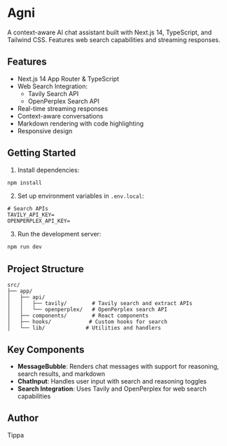 # Agni

A context-aware AI chat assistant built with Next.js 14, TypeScript, and Tailwind CSS. Features web search capabilities and streaming responses.

## Features

- Next.js 14 App Router & TypeScript
- Web Search Integration:
  - Tavily Search API
  - OpenPerplex Search API
- Real-time streaming responses
- Context-aware conversations
- Markdown rendering with code highlighting
- Responsive design

## Getting Started

1. Install dependencies:

```bash
npm install
```

2. Set up environment variables in `.env.local`:

```env
# Search APIs
TAVILY_API_KEY=
OPENPERPLEX_API_KEY=
```

3. Run the development server:

```bash
npm run dev
```

## Project Structure

```
src/
├── app/
│   ├── api/
│   │   ├── tavily/        # Tavily search and extract APIs
│   │   └── openperplex/   # OpenPerplex search API
│   ├── components/        # React components
│   ├── hooks/            # Custom hooks for search
│   └── lib/             # Utilities and handlers
```

## Key Components

- **MessageBubble**: Renders chat messages with support for reasoning, search results, and markdown
- **ChatInput**: Handles user input with search and reasoning toggles
- **Search Integration**: Uses Tavily and OpenPerplex for web search capabilities

## Author

Tippa
